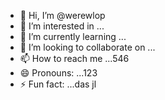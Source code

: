 - 👋 Hi, I’m @werewlop
- 👀 I’m interested in ...
- 🌱 I’m currently learning ...
- 💞️ I’m looking to collaborate on ...
- 📫 How to reach me ...546
- 😄 Pronouns: ...123
- ⚡ Fun fact: ...das
jl
<!---
werewlop/werewlop is a ✨ special ✨ repository because its `README.md` (thadsdis file) appears on your GitHub profile.
You can click the Preview link to take a look at your changes.
--->
